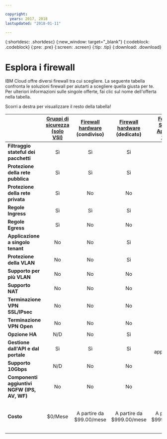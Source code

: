```yaml
---

copyright:
  years: 2017, 2018
lastupdated: "2018-01-11"

---
```


{:shortdesc: .shortdesc}
{:new_window: target="_blank"}
{:codeblock: .codeblock}
{:pre: .pre}
{:screen: .screen}
{:tip: .tip}
{:download: .download}


# Esplora i firewall
IBM Cloud offre diversi firewall tra cui scegliere. La seguente tabella confronta le soluzioni firewall per aiutarti a scegliere quella giusta per te. Per ulteriori informazioni sulle singole offerte, fai clic sul nome dell'offerta nella tabella.

Scorri a destra per visualizzare il resto della tabella!

|        | [Gruppi di sicurezza (solo VSI)](https://console.bluemix.net/docs/infrastructure/security-groups/sg_index.html) | [Firewall hardware](https://console.bluemix.net/docs/infrastructure/hardware-firewall-shared/getting-started.html#getting-started) (condiviso) | [Firewall hardware](https://console.bluemix.net/docs/infrastructure/hardware-firewall-dedicated/getting-started.html#getting-started) (dedicato) | [Fortigate Security Appliance 1Gbps](https://console.bluemix.net/docs/infrastructure/fortigate-1g/getting-started.html#getting-started) | [VRA (Virtual Router Appliance)](https://console.bluemix.net/docs/infrastructure/virtual-router-appliance/getting-started.html#getting-started) | [Fortigate Security Appliance 10Gbps](https://console.bluemix.net/docs/infrastructure/fortigate-10g/getting-started.html#getting-started) |
| ------- | :------: | :------: | :------: | :------: | :------: | :------: |
|**Filtraggio stateful dei pacchetti**|Sì|Sì|Sì|Sì|Sì|Sì|
|**Protezione della rete pubblica**|Sì|Sì|Sì|Sì|Sì|Sì|
|**Protezione della rete privata**|Sì|No|No|No|Sì|Sì|
|**Regole Ingress**|Sì|Sì|Sì|Sì|Sì|Sì|
|**Regole Egress**|Sì|No|No|Sì|Sì|Sì|
|**Applicazione a singolo tenant**|No|No|Sì|Sì|Sì|Sì|
|**Protezione della VLAN**|No|No|Sì|Sì|Sì|Sì|
|**Supporto per più VLAN**|No|No|No|No|Sì|Sì|
|**Supporto NAT**|No|No|No|Sì|Sì|Sì|
|**Terminazione VPN SSL/IPsec**|No|No|No|Sì|Sì|Sì|
|**Terminazione VPN Open**|No|No|No|No|Sì|No|
|**Opzione HA**|N/D|No|Sì|Sì|Sì|Sì|
|**Gestione dall'API e dal portale**|Sì|Sì|Sì|GUI applicazione |GUI applicazione |GUI applicazione |
|**Supporto 10Gbps**|N/D|No|No|No|Sì|Sì|
|**Componenti aggiuntivi NGFW (IPS, AV, WF)**|No|No|No|Sì|No|Sì|
|**Costo**|$0/Mese|A partire da $99.00/mese|A partire da $999.00/mese|A partire da $999.00/mese|A partire da $219.00/mese + costo del server Bare Metal|A partire da $4.999,00/mese|
